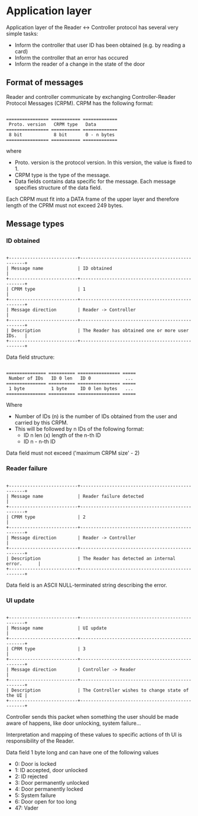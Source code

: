 Application layer
=================

Application layer of the Reader <-> Controller protocol has several very simple tasks:

  - Inform the controller that user ID has been obtained (e.g. by reading a card)
  - Inform the controller that an error has occured
  - Inform the reader of a change in the state of the door

Format of messages
------------------

Reader and controller communicate by exchanging Controller-Reader Protocol Messages (CRPM). CRPM has the following format:

```eval_rst

================ =========== =============
 Proto. version   CRPM type   Data
================ =========== =============
 8 bit            8 bit       0 - n bytes
================ =========== =============

```

where

  - Proto. version is the protocol version. In this version, the value is fixed to 1.
  - CRPM type is the type of the message.
  - Data fields contains data specific for the message. Each message specifies structure of the data field.

Each CRPM must fit into a DATA frame of the upper layer and therefore length of the CPRM must not exceed 249 bytes.

Message types
-------------

### ID obtained

```eval_rst

+--------------------------+-------------------------------------------------+
| Message name             | ID obtained                                     |
+--------------------------+-------------------------------------------------+
| CPRM type                | 1                                               |
+--------------------------+-------------------------------------------------+
| Message direction        | Reader -> Controller                            |
+--------------------------+-------------------------------------------------+
| Description              | The Reader has obtained one or more user IDs.   |
+--------------------------+-------------------------------------------------+

```

Data field structure:

```eval_rst

=============== ========== ================ =====
 Number of IDs   ID 0 len   ID 0             ...
=============== ========== ================ =====
 1 byte          1 byte     ID 0 len bytes   ...
=============== ========== ================ =====

```

Where

  - Number of IDs (n) is the number of IDs obtained from the user and carried by this CRPM.
  - This will be followed by n IDs of the following format:
      + ID n len (x) length of the n-th ID
      + ID n - n-th ID

Data field must not exceed ('maximum CRPM size' - 2)

### Reader failure

```eval_rst

+--------------------------+-------------------------------------------------+
| Message name             | Reader failure detected                         |
+--------------------------+-------------------------------------------------+
| CPRM type                | 2                                               |
+--------------------------+-------------------------------------------------+
| Message direction        | Reader -> Controller                            |
+--------------------------+-------------------------------------------------+
| Description              | The Reader has detected an internal error.      |
+--------------------------+-------------------------------------------------+

```

Data field is an ASCII NULL-terminated string describing the error.

### UI update

```eval_rst

+--------------------------+-------------------------------------------------+
| Message name             | UI update                                       |
+--------------------------+-------------------------------------------------+
| CPRM type                | 3                                               |
+--------------------------+-------------------------------------------------+
| Message direction        | Controller -> Reader                            |
+--------------------------+-------------------------------------------------+
| Description              | The Controller wishes to change state of the UI |
+--------------------------+-------------------------------------------------+

```

Controller sends this packet when something the user should be made aware of happens, like door unlocking, system failure...

Interpretation and mapping of these values to specific actions of th UI is responsibility of the Reader.

Data field 1 byte long and can have one of the following values

 - 0: Door is locked
 - 1: ID accepted, door unlocked
 - 2: ID rejected
 - 3: Door permanently unlocked
 - 4: Door permanently locked
 - 5: System failure
 - 6: Door open for too long
 - 47: Vader
